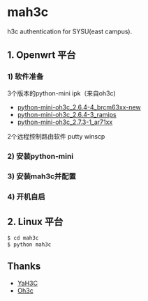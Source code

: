 # mah3c

h3c  authentication for SYSU(east campus).

## 1. Openwrt 平台
### 1) 软件准备
3个版本的python-mini ipk（来自oh3c)
* [python-mini-oh3c_2.6.4-4_brcm63xx-new](https://github.com/mashuiping/mah3c/blob/master/python-mini-oh3c_2.6.4-4_brcm63xx-new.ipk)
* [python-mini-oh3c_2.6.4-3_ramips](https://github.com/mashuiping/mah3c/blob/master/python-mini-oh3c_2.6.4-3_ramips.ipk)
* [python-mini-oh3c_2.7.3-1_ar71xx](https://github.com/mashuiping/mah3c/blob/master/python-mini-oh3c_2.7.3-1_ar71xx.ipk)

2个远程控制路由软件
putty
winscp
      
### 2) 安装python-mini

### 3) 安装mah3c并配置
### 4) 开机自启
## 2. Linux 平台
```bash
$ cd mah3c
$ python mah3c
```

## Thanks

* [YaH3C](https://github.com/humiaozuzu/YaH3C)
* [Oh3c](https://github.com/nanpuyue/OH3C)
